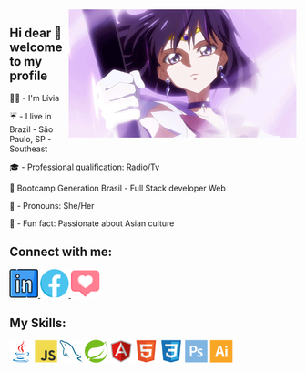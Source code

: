 <img align="right" width="400px" src="https://github.com/liviaguimaraes92/liviaguimaraes92/blob/main/sailor3.gif">

## Hi dear :space_invader: welcome to my profile                                                      

:fairy_woman: - I'm Lívia<p>
:umbrella: - I live in Brazil - São Paulo, SP - Southeast<p>
🎓 - Professional qualification: Radio/Tv<p> 
🚀 Bootcamp Generation Brasil - Full Stack developer Web<p>
🥀 - Pronouns: She/Her<p>
:sushi: - Fun fact: Passionate about Asian culture<p>


## Connect with me:
<a href="https://www.linkedin.com/in/liviaguimaraes92/"><img src="https://github.com/liviaguimaraes92/liviaguimaraes92/blob/main/logotipo-do-linkedin.png" width="50px;">
</a>    <a href="https://www.facebook.com/liyuu.uke.7"><img src="https://github.com/liviaguimaraes92/liviaguimaraes92/blob/main/4406220.png" width="50px;">
</a>    <a href="https://www.instagram.com/luvlivis/"><img src="https://github.com/liviaguimaraes92/liviaguimaraes92/blob/main/4406142.png" width="50px;">
</a>

## My Skills:
<img src="https://raw.githubusercontent.com/devicons/devicon/master/icons/java/java-original.svg" width="40px;"> <img src="https://raw.githubusercontent.com/devicons/devicon/master/icons/javascript/javascript-original.svg" width="40px;"> <img src="https://raw.githubusercontent.com/devicons/devicon/master/icons/mysql/mysql-original.svg" width="40px;"> <img src="https://raw.githubusercontent.com/devicons/devicon/master/icons/spring/spring-original.svg" width="40px;"> <img src="https://raw.githubusercontent.com/devicons/devicon/master/icons/angularjs/angularjs-original.svg" width="40px;"> <img src="https://raw.githubusercontent.com/devicons/devicon/master/icons/html5/html5-original.svg" width="40px;"> <img src="https://raw.githubusercontent.com/devicons/devicon/master/icons/css3/css3-original.svg" width="40px;"> <img src="https://raw.githubusercontent.com/devicons/devicon/master/icons/photoshop/photoshop-plain.svg" width="40px;"> <img src="https://raw.githubusercontent.com/devicons/devicon/master/icons/illustrator/illustrator-plain.svg" width="40px;"> 

